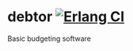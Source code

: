 # debtor [![Erlang CI](https://github.com/mikeyhc/debtor/actions/workflows/erlang.yml/badge.svg)](https://github.com/mikeyhc/debtor/actions/workflows/erlang.yml)
Basic budgeting software
